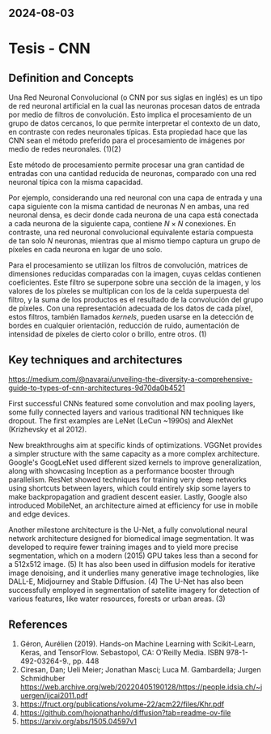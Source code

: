 2024-08-03
---
# Tesis - CNN

## Definition and Concepts

Una Red Neuronal Convolucional (o CNN por sus siglas en inglés) es un tipo de red neuronal artificial en la cual las
neuronas procesan datos de entrada por medio de filtros de convolución. Esto implica el procesamiento de un grupo de
datos cercanos, lo que permite interpretar el contexto de un dato, en contraste con redes neuronales típicas. Esta
propiedad hace que las CNN sean el método preferido para el procesamiento de imágenes por medio de redes neuronales. (1)(2)

Este método de procesamiento permite procesar una gran cantidad de entradas con una cantidad reducida de neuronas,
comparado con una red neuronal típica con la misma capacidad.

Por ejemplo, considerando una red neuronal con una capa de entrada y una capa siguiente con la misma cantidad de neuronas $N$ en ambas, una
red neuronal densa, es decir donde cada neurona de una capa está conectada a cada neurona de la siguiente capa, contiene
$N \times N$ conexiones. En contraste, una red neuronal convolucional equivalente estaría compuesta de tan solo $N$ neuronas,
mientras que al mismo tiempo captura un grupo de píxeles en cada neurona en lugar de uno solo.

Para el procesamiento se utilizan los filtros de convolución, matrices de dimensiones reducidas comparadas con la imagen,
cuyas celdas contienen coeficientes. Este filtro se superpone sobre una sección de la imagen, y los valores de los píxeles
se multiplican con los de la celda superpuesta del filtro, y la suma de los productos es el resultado de la convolución
del grupo de píxeles. Con una representación adecuada de los datos de cada píxel, estos filtros, también llamados *kernels*,
pueden usarse en la detección de bordes en cualquier orientación, reducción de ruido, aumentación de intensidad de píxeles
de cierto color o brillo, entre otros. (1)

## Key techniques and architectures

https://medium.com/@navarai/unveiling-the-diversity-a-comprehensive-guide-to-types-of-cnn-architectures-9d70da0b4521

First successful CNNs featured some convolution and max pooling layers, some fully connected layers and various traditional NN techniques like dropout. The first examples are LeNet (LeCun ~1990s) and AlexNet (Krizhevsky et al 2012).

New breakthroughs aim at specific kinds of optimizations. VGGNet provides a simpler structure with the same capacity as a more complex architecture. Google's GoogLeNet used different sized kernels to improve generalization, along with showcasing Inception as a performance booster through parallelism. ResNet showed techniques for training very deep networks using shortcuts between layers, which could entirely skip some layers to make backpropagation and gradient descent easier. Lastly, Google also introduced MobileNet, an architecture aimed at efficiency for use in mobile and edge devices.

Another milestone architecture is the U-Net, a fully convolutional neural network architecture designed for biomedical image segmentation. It was developed to require fewer training images and to yield more precise segmentation, which on a modern (2015) GPU takes less than a second for a 512x512 image. (5) It has also been used in diffusion models for iterative image denoising, and it underlies many generative image technologies, like DALL-E, Midjourney and Stable Diffusion. (4) The U-Net has also been successfully employed in segmentation of satellite imagery for detection of various features, like water resources, forests or urban areas. (3)

## References
1. Géron, Aurélien (2019). Hands-on Machine Learning with Scikit-Learn, Keras, and TensorFlow. Sebastopol, CA: O'Reilly Media. ISBN 978-1-492-03264-9., pp. 448
2. Ciresan, Dan; Ueli Meier; Jonathan Masci; Luca M. Gambardella; Jurgen Schmidhuber https://web.archive.org/web/20220405190128/https://people.idsia.ch/~juergen/ijcai2011.pdf
3. https://fruct.org/publications/volume-22/acm22/files/Khr.pdf
4. https://github.com/hojonathanho/diffusion?tab=readme-ov-file
5. https://arxiv.org/abs/1505.04597v1
